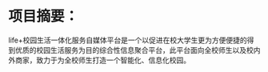 # 项目摘要：
life+校园生活一体化服务自媒体平台是一个以促进在校大学生更为方便便捷的得到优质的校园生活服务为目的综合性信息聚合平台，此平台面向全校师生以及校内外商家，致力于为全校师生打造一个智能化、信息化校园。
